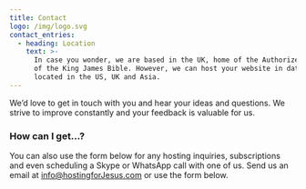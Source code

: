 ```yaml
---
title: Contact
logo: /img/logo.svg
contact_entries:
  - heading: Location
    text: >-
      In case you wonder, we are based in the UK, home of the Authorized Version
      of the King James Bible. However, we can host your website in datacentres
      located in the US, UK and Asia.
---
```

We’d love to get in touch with you and hear your ideas and
questions. We strive to improve constantly and your feedback
is valuable for us.

<h3 class="f4 b lh-title mb2">How can I get…?</h3>

You can also use the form below for any hosting inquiries, subscriptions and even scheduling a Skype or WhatsApp call with one of us. Send us an email at <info@hostingforJesus.com> or use the form below.
